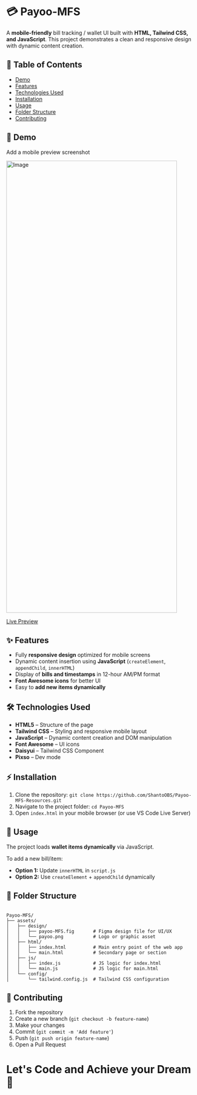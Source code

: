 <h1>💳 Payoo-MFS</h1>
<p>A <strong>mobile-friendly</strong> bill tracking / wallet UI built with <strong>HTML, Tailwind CSS, and JavaScript</strong>. This project demonstrates a clean and responsive design with dynamic content creation.</p>

<h2>📑 Table of Contents</h2>
<ul>
  <li><a href="#demo">Demo</a></li>
  <li><a href="#features">Features</a></li>
  <li><a href="#technologies-used">Technologies Used</a></li>
  <li><a href="#installation">Installation</a></li>
  <li><a href="#usage">Usage</a></li>
  <li><a href="#folder-structure">Folder Structure</a></li>
  <li><a href="#contributing">Contributing</a></li>
</ul>

<h2 id="demo">📱 Demo</h2>
<p>Add a mobile preview screenshot</p>
<img id="mobile-screenshot" width="450" height="1189" alt="Image" src="https://github.com/user-attachments/assets/63b2e67a-3f17-4fc9-9250-d604d5adc0c5" />
<p><a href="https://yourusername.github.io/Payoo-MFS" target="_blank">Live Preview</a></p>

<h2 id="features">✨ Features</h2>
<ul>
  <li>Fully <strong>responsive design</strong> optimized for mobile screens</li>
  <li>Dynamic content insertion using <strong>JavaScript</strong> (<code>createElement</code>, <code>appendChild</code>, <code>innerHTML</code>)</li>
  <li>Display of <strong>bills and timestamps</strong> in 12-hour AM/PM format</li>
  <li><strong>Font Awesome icons</strong> for better UI</li>
  <li>Easy to <strong>add new items dynamically</strong></li>
</ul>

<h2 id="technologies-used">🛠️ Technologies Used</h2>
<ul>
  <li><strong>HTML5</strong> – Structure of the page</li>
  <li><strong>Tailwind CSS</strong> – Styling and responsive mobile layout</li>
  <li><strong>JavaScript</strong> – Dynamic content creation and DOM manipulation</li>
  <li><strong>Font Awesome</strong> – UI icons</li>
  <li><strong>Daisyui</strong> – Tailwind CSS Component</li>
  <li><strong>Pixso</strong> – Dev mode</li>
</ul>

<h2 id="installation">⚡ Installation</h2>
<ol>
  <li>Clone the repository: <code>git clone https://github.com/ShantoOBS/Payoo-MFS-Resources.git</code></li>
  <li>Navigate to the project folder: <code>cd Payoo-MFS</code></li>
  <li>Open <code>index.html</code> in your mobile browser (or use VS Code Live Server)</li>
</ol>

<h2 id="usage">🚀 Usage</h2>
<p>The project loads <strong>wallet items dynamically</strong> via JavaScript.</p>
<p>To add a new bill/item:</p>
<ul>
  <li><strong>Option 1:</strong> Update <code>innerHTML</code> in <code>script.js</code></li>
  <li><strong>Option 2:</strong> Use <code>createElement</code> + <code>appendChild</code> dynamically</li>
</ul>

<h2 id="folder-structure">📂 Folder Structure</h2>
<pre><code>
Payoo-MFS/
├── assets/
│   ├── design/
│   │   ├── payoo-MFS.fig       # Figma design file for UI/UX
│   │   └── payoo.png           # Logo or graphic asset
│   ├── html/
│   │   ├── index.html          # Main entry point of the web app
│   │   └── main.html           # Secondary page or section
│   ├── js/
│   │   ├── index.js            # JS logic for index.html
│   │   └── main.js             # JS logic for main.html
│   └── config/
│       └── tailwind.config.js  # Tailwind CSS configuration
</code></pre>

<h2 id="contributing">🤝 Contributing</h2>
<ol>
  <li>Fork the repository</li>
  <li>Create a new branch (<code>git checkout -b feature-name</code>)</li>
  <li>Make your changes</li>
  <li>Commit (<code>git commit -m 'Add feature'</code>)</li>
  <li>Push (<code>git push origin feature-name</code>)</li>
  <li>Open a Pull Request</li>
</ol>

# Let's Code and Achieve your Dream 🎯
